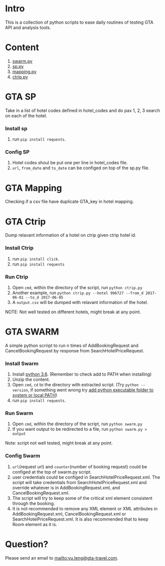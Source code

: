# Intro

This is a collection of python scripts to ease daily routines of testing GTA API and analysis tools.

# Content

1. [swarm.py](#swarm)
2. [sp.py](#sp)
3. [mapping.py](#mapping)
4. [ctrip.py](#ctrip)

# GTA SP<a name="sp"></a>

Take in a list of hotel codes defined in hotel_codes and do pax 1, 2, 3 search on each of the hotel. 

### Install sp

1. run `pip install requests`.

### Config SP

1. Hotel codes shoul be put one per line in hotel_codes file.
2. `url`, `from_date` and `to_date` can be configed on top of the sp.py file.

# GTA Mapping<a name="swarm"></a>

Checking if a csv file have duplicate GTA_key in hotel mapping.

# GTA Ctrip<a name="ctrip"></a>

Dump relavant information of a hotel on ctrip given ctrip hotel id.

### Install Ctrip

1. run `pip install click`.
2. run `pip install requests`

### Run Ctrip

1. Open `cmd`, within the directory of the script, run `python ctrip.py`
2. Another example, run `python ctrip.py --hotel 996727 --from_d 2017-06-01 --to_d 2017-06-05`
3. A `output.csv` will be dumped with relavant information of the hotel.

NOTE: Not well tested on different hotels, might break at any point.

# GTA SWARM<a name="swarm"></a>

A simple python scrript to run n times of AddBookingRequest and CancelBookingRequest by response from SearchHotelPriceRequest.

### Install Swarm

1. Install [python 3.6](https://www.python.org/ftp/python/3.6.0/python-3.6.0.exe). (Remember to check add to PATH when installing)
2. Unzip the content. 
3. Open `cmd`, `cd` to the directory with extracted script. (Try `python --version`, if something went wrong try [add python executable folder to system or local PATH](http://stackoverflow.com/questions/3701646/how-to-add-to-the-pythonpath-in-windows-7))
4. run `pip install requests`.

### Run Swarm

1. Open `cmd`, within the directory of the script, run `python swarm.py` 
2. If you want output to be redirected to a file, run `python swarm.py > output`

Note: script not well tested, might break at any point.

### Config Swarm

1. `url`(request url) and `counter`(number of booking request) could be configed at the top of swarm.py script.
2. user credentials could be configed in SearchHotelPriceRequest.xml. The script will take credentials from SearchHotelPriceRequest.xml and override whatever is in AddBookingRequest.xml, and CancelBookingRequest.xml.
3. The script will try to keep some of the critical xml element consistent through the booking.
4. It is not recommended to remove any XML element or XML attributes in AddBookingRequest.xml, CancelBookingRequest.xml or SearchHotelPriceRequest.xml. It is also recommended that to keep Room element as it is. 

# Question?

Please send an email to <mailto:yu.leng@gta-travel.com>.